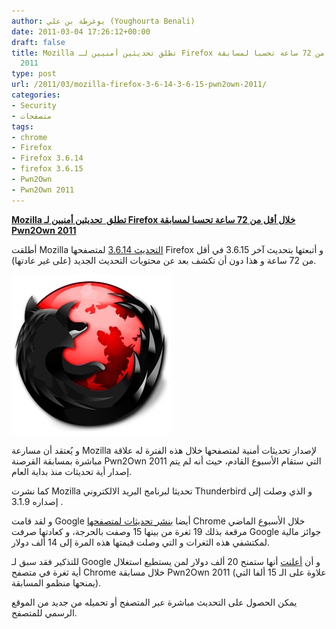 ```yaml
---
author: يوغرطة بن علي (Youghourta Benali)
date: 2011-03-04 17:26:12+00:00
draft: false
title: Mozilla تطلق تحديثين أمنيين لـ Firefox خلال أقل من 72 ساعة تحسبا لمسابقة Pwn2Own
  2011
type: post
url: /2011/03/mozilla-firefox-3-6-14-3-6-15-pwn2own-2011/
categories:
- Security
- متصفحات
tags:
- chrome
- Firefox
- Firefox 3.6.14
- firefox 3.6.15
- Pwn2Own
- Pwn2Own 2011
---
```


**[Mozilla تطلق  تحديثين أمنيين لـ Firefox خلال أقل من 72 ساعة تحسبا لمسابقة Pwn2Own 2011](https://www.it-scoop.com/2011/03/mozilla-firefox-3-6-14-3-6-15-pwn2own-2011/)**


أطلقت Mozilla [التحديث 3.6.14](https://www.mozilla.org/security/announce/2011/mfsa2011-02.html) لمتصفحها Firefox و أتبعتها بتحديث آخر 3.6.15 في أقل من 72 ساعة و هذا دون أن تكشف بعد عن محتويات التحديث الجديد (على غير عادتها).

[![](Firefox-Vulnerability.jpg)
](https://www.it-scoop.com/2011/03/mozilla-firefox-3-6-14-3-6-15-pwn2own-2011/)

و يُعتقد أن مسارعة Mozilla لإصدار تحديثات أمنية لمتصفحها خلال هذه الفترة له علاقة مباشرة بمسابقة القرصنة Pwn2Own 2011 التي ستقام الأسبوع القادم، حيث أنه لم يتم إصدار أية تحديثات منذ بداية العام.

كما نشرت Mozilla تحديثا لبرنامج البريد الالكتروني Thunderbird و الذي وصلت إلى إصداره 3.1.9 .

و لقد قامت Google أيضا [بنشر تحديثات لمتصفحها](http://googlechromereleases.blogspot.com/2011/02/stable-channel-update_28.html) Chrome خلال الأسبوع الماضي مرقعة بذلك 19 ثغرة من بينها 15 وصفت بالحرجة، و كعادتها صرفت Google جوائز مالية لمكتشفي هذه الثغرات و التي وصلت قيمتها هذه المرة إلى 14 ألف دولار.

للتذكير فقد سبق لـ Google و أن [أعلنت](../2011/02/google-chrome-pwn2own-20-000-dollars/) أنها ستمنح 20 ألف دولار لمن يستطيع استغلال أية ثغرة في متصفح Chrome خلال مسابقة Pwn2Own 2011 (علاوة على الـ 15 ألفا التي يمنحها منظمو المسابقة).

يمكن الحصول على التحديث مباشرة عبر المتصفح أو تحميله من جديد من الموقع الرسمي للمتصفح.


